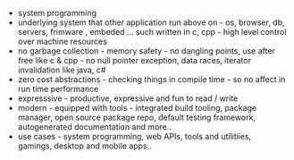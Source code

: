 

* system programming
* underlying system that other application run above on - os, browser, db, servers, frimware , embeded ... such written in c, cpp - high level control over machine resources
* no garbage collection - memory safety -  no dangling points, use after free like c & cpp - no null pointer exception, data races, iterator invalidation like java, c#
* zero cost abstractions - checking things in compile time - so no affect in run time performance
* expresssive - productive, expressive and fun to read / write
* modern - equipped with tools - integrated build tooling, package manager, open source package repo, default testing framework, autogenerated documentation and more.. 
* use cases - system programming, web APIs, tools and utilitiies, gamings, desktop and mobile apps..






